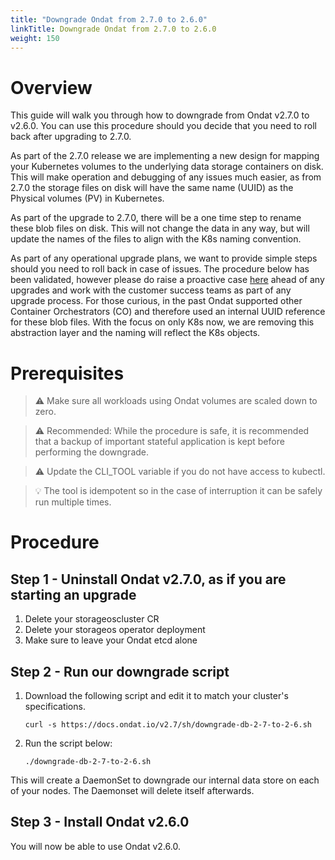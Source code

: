 ```yaml
---
title: "Downgrade Ondat from 2.7.0 to 2.6.0"
linkTitle: Downgrade Ondat from 2.7.0 to 2.6.0
weight: 150
---
```


# Overview

This guide will walk you through how to downgrade from Ondat v2.7.0 to v2.6.0. You can use this procedure should you decide that you need to roll back after upgrading to 2.7.0.

As part of the 2.7.0 release we are implementing a new design for mapping your Kubernetes volumes to the underlying data storage containers on disk. This will make operation and debugging of any issues much easier, as from 2.7.0 the storage files on disk will have the same name (UUID) as the Physical volumes (PV) in Kubernetes.

As part of the upgrade to 2.7.0, there will be a one time step to rename these blob files on disk. This will not change the data in any way, but will update the names of the files to align with the K8s naming convention.

As part of any operational upgrade plans, we want to provide simple steps should you need to roll back in case of issues. The procedure below has been validated, however please do raise a proactive case [here](/docs/support/) ahead of any upgrades and work with the customer success teams as part of any upgrade process.
For those curious, in the past Ondat supported other Container Orchestrators (CO) and therefore used an internal UUID reference for these blob files. With the focus on only K8s now, we are removing this abstraction layer and the naming will reflect the K8s objects.

# Prerequisites

> ⚠️ Make sure all workloads using Ondat volumes are scaled down to zero.

> ⚠️ Recommended: While the procedure is safe, it is recommended that a backup of important stateful application is kept before performing the downgrade.

> ⚠️ Update the CLI_TOOL variable if you do not have access to kubectl.

> 💡 The tool is idempotent so in the case of interruption it can be safely run multiple times.

# Procedure

## Step 1 - Uninstall Ondat v2.7.0, as if you are starting an upgrade

1. Delete your storageoscluster CR
1. Delete your storageos operator deployment
1. Make sure to leave your Ondat etcd alone

## Step 2 - Run our downgrade script

1. Download the following script and edit it to match your cluster's specifications.

    ```
    curl -s https://docs.ondat.io/v2.7/sh/downgrade-db-2-7-to-2-6.sh
    ```

1. Run the script below:

    ```
    ./downgrade-db-2-7-to-2-6.sh
    ```

This will create a DaemonSet to downgrade our internal data store on each of your nodes. The Daemonset will delete itself afterwards.

## Step 3 - Install Ondat v2.6.0

You will now be able to use Ondat v2.6.0.

